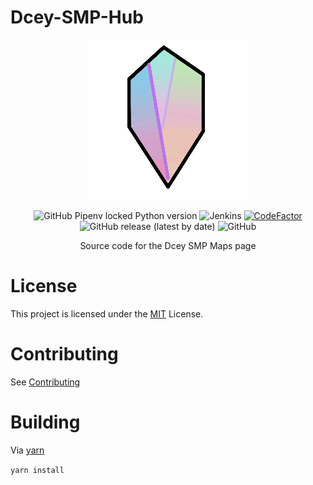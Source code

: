 # Dcey-SMP-Hub
<div align=center>
<img src="assets/Dcey SMP Logo V4 Release (256 Resize).png">

<img alt="GitHub Pipenv locked Python version" src="https://img.shields.io/github/pipenv/locked/python-version/No767/Dcey-SMP-Hub?label=Python&logo=python&logoColor=white"> <img alt="Jenkins" src="https://img.shields.io/jenkins/build?jobUrl=http%3A%2F%2Fdcey.net%3A8080%2Fjob%2FDcey-SMP-Hub%2F&label=Jenkins%20CI&logo=jenkins&logoColor=white"> <a href="https://www.codefactor.io/repository/github/no767/dcey-smp-hub"><img src="https://www.codefactor.io/repository/github/no767/dcey-smp-hub/badge" alt="CodeFactor" /></a> <img alt="GitHub release (latest by date)" src="https://img.shields.io/github/v/release/No767/Dcey-SMP-Hub?label=Release&logo=github"> <img alt="GitHub" src="https://img.shields.io/github/license/No767/Dcey-SMP-Hub?label=License&logo=github">

Source code for the Dcey SMP Maps page

<div align=left>

# License
This project is licensed under the [MIT](https://github.com/No767/Dcey-SMP-Hub/blob/master/LICENSE) License. 


# Contributing 
See [Contributing](https://github.com/No767/Dcey-SMP-Hub/blob/master/Community/contributing.md)
  
# Building
Via [yarn](https://yarnpkg.com/)

`yarn install` 
